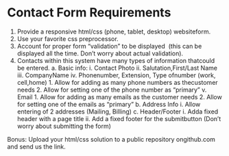 # Contact Form Requirements
1. Provide​ ​a​ ​responsive​ ​html/css​ ​(phone,​ ​tablet,​ ​desktop)​ ​website​ ​form.
2. Use​ ​your​ ​favorite​ ​css​ ​preprocessor.
3. Account​ ​for​ ​proper​ ​form​ ​“validation”​ ​to​ ​be​ ​displayed​ ​
(this​ ​can​ ​be​ ​displayed​ ​all​ ​the​ ​time.​ ​Don’t​ ​worry about​ ​actual​ ​validation).
4. Contacts​ ​within​ ​this​ ​system​ ​have​ ​many​ ​types​ ​of​ ​information​ ​that​ ​could​ ​be​ ​entered.
    a. Basic​ ​info:
        i. Contact​ ​Photo
        ii. Salutation,​ ​First/Last​ ​Name
        iii. Company​​Name
        iv. Phone​​number,​​ Extension,​​ Type​​ of​​ number​​ (work,​​cell,​​home)
            1. Allow​ ​for​ ​adding​ ​as​ ​many​ ​phone​ ​numbers​ ​as​ ​the​ ​customer​ ​needs
            2. Allow​ ​for​ ​setting​ ​one​ ​of​ ​the​ ​phone​ ​number​ ​as​ ​“primary” 
        v. Email
            1. Allow​ ​for​ ​adding​ ​as​ ​many​ ​emails​ ​as​ ​the​ ​customer​ ​needs
            2. Allow​ ​for​ ​setting​ ​one​ ​of​ ​the​ ​emails​ ​as​ ​“primary”
    b. Address​ ​Info
        i. Allow​ ​entering​ ​of​ ​2​ ​addresses​ ​(Mailing,​ ​Billing) 
    c. Header/Footer
        i. Add​ ​a​ ​fixed​ ​header​ ​with​ ​a​ ​page​ ​title
        ii. Add​ ​a​ ​fixed​ ​footer​ ​for​ ​the​ ​submit​ ​button​ ​(Don’t​ ​worry​ ​about​ ​submitting​ ​the​ ​form)
        
Bonus:​​ ​Upload​ ​your​ ​html/css​ ​solution​ ​to​ ​a​ ​public​ ​repository​ ​on​ ​github.com​ ​and​ ​send​ ​us​ ​the​ ​link.
